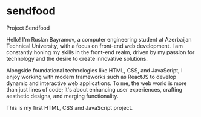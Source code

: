 # sendfood
Project Sendfood

Hello! I'm Ruslan Bayramov, a computer engineering student at Azerbaijan Technical University, with a focus on front-end web development. I am constantly honing my skills in the front-end realm, driven by my passion for technology and the desire to create innovative solutions.

Alongside foundational technologies like HTML, CSS, and JavaScript, I enjoy working with modern frameworks such as ReactJS to develop dynamic and interactive web applications. To me, the web world is more than just lines of code; it's about enhancing user experiences, crafting aesthetic designs, and merging functionality.

This is my first HTML, CSS and JavaScript project.
